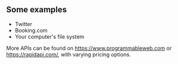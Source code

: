 ## Some examples

- Twitter
- Booking.com
- Your computer's file system

More APIs can be found on https://www.programmableweb.com or https://rapidapi.com/, with varying pricing options.